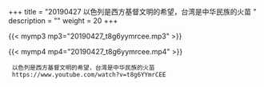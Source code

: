 +++
title = "20190427  以色列是西方基督文明的希望，台湾是中华民族的火苗 "
description = ""
weight = 20
+++

{{< mymp3 mp3="20190427_t8g6yymrcee.mp3" >}}

{{< mymp4 mp4="20190427_t8g6yymrcee.mp4" >}}

     
     以色列是西方基督文明的希望，台湾是中华民族的火苗 
     https://www.youtube.com/watch?v=t8g6YYmrCEE 
